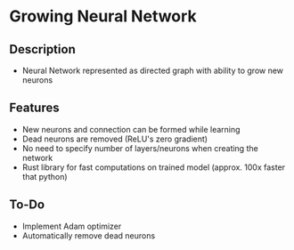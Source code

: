 # Growing Neural Network

## Description
* Neural Network represented as directed graph with ability to grow new neurons

## Features
* New neurons and connection can be formed while learning
* Dead neurons are removed (ReLU's zero gradient)
* No need to specify number of layers/neurons when creating the network
* Rust library for fast computations on trained model (approx. 100x faster that python)

## To-Do
* Implement Adam optimizer
* Automatically remove dead neurons